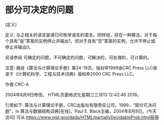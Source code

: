 # 部分可决定的问题


(定义)



定义:
与之相关的语言是递归可枚举语言的语言。同样地，存在一种算法，对于每个具有“是”答案的实例停止并输出1，但对于具有“否”答案的实例，允许不停止或停止并输出0。



另请参阅
可确定的问题，不可确定的问题，可解决的，可处理的，可计算的。



注意:
摘自《算法与计算理论手册》第24-19页，版权©1999由CRC Press LLC收录于《计算机科学、工程与技术词典》版权©2000 CRC Press LLC。


作者:CRC-A







2004年8月9日修改。
HTML页面格式化星期三三月13 12:42:46 2019。



引用如下:
算法与计算理论手册，CRC出版社有限责任公司，1999，“部分可决问题”，in
算法与数据结构词典[在线]，Paul E. Black主编，2004年8月9日。(今天访问)
可从:https://www.nist.gov/dads/HTML/partiallyDecidableProb.html获得
